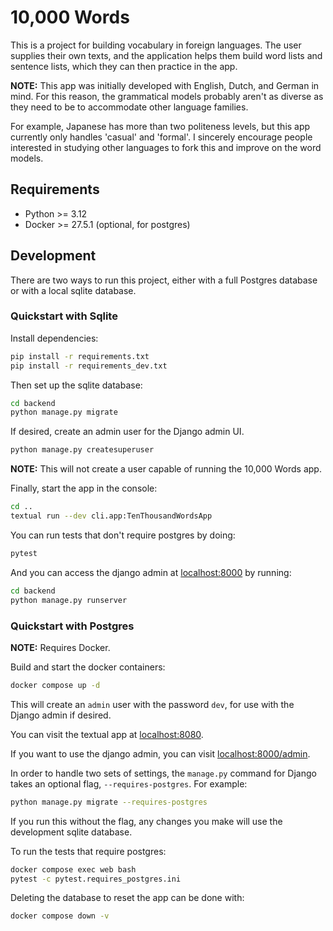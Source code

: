 # 10,000 Words

This is a project for building vocabulary in foreign languages.
The user supplies their own texts, and the application helps them build word
lists and sentence lists, which they can then practice in the app.

**NOTE:** This app was initially developed with English, Dutch, and German in
mind. For this reason, the grammatical models probably aren't as diverse as
they need to be to accommodate other language families.

For example, Japanese has more than two politeness levels, but this app
currently only handles 'casual' and 'formal'. I sincerely encourage people
interested in studying other languages to fork this and improve on the word
models.


## Requirements

* Python >= 3.12
* Docker >= 27.5.1 (optional, for postgres)


## Development

There are two ways to run this project,
either with a full Postgres database or with a local sqlite database.

### Quickstart with Sqlite

Install dependencies:

```sh
pip install -r requirements.txt
pip install -r requirements_dev.txt
```

Then set up the sqlite database:

```sh
cd backend
python manage.py migrate
```

If desired, create an admin user for the Django admin UI.

```sh
python manage.py createsuperuser
```

**NOTE:** This will not create a user capable of running
the 10,000 Words app.

Finally, start the app in the console:

```sh
cd ..
textual run --dev cli.app:TenThousandWordsApp
```

You can run tests that don't require postgres by doing:

```sh
pytest
```

And you can access the django admin at [localhost:8000](http://localhost:8000)
by running:

```sh
cd backend
python manage.py runserver
```


### Quickstart with Postgres

**NOTE:** Requires Docker.

Build and start the docker containers:

```sh
docker compose up -d
```

This will create an `admin` user with the password `dev`,
for use with the Django admin if desired.

You can visit the textual app at [localhost:8080](http://localhost:8080).

If you want to use the django admin,
you can visit [localhost:8000/admin](http://localhost:8000/admin).

In order to handle two sets of settings,
the `manage.py` command for Django takes an optional flag,
`--requires-postgres`. For example:

```sh
python manage.py migrate --requires-postgres
```

If you run this without the flag,
any changes you make will use the development sqlite database.

To run the tests that require postgres:

```sh
docker compose exec web bash
pytest -c pytest.requires_postgres.ini
```

Deleting the database to reset the app can be done with:

```sh
docker compose down -v
```
